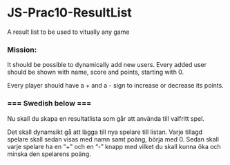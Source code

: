 # JS-Prac10-ResultList
A result list to be used to vitually any game
### Mission:
<p>It should be possible to dynamically add new users. Every added user should be shown with name, score and points, starting with 0.
<p> Every player should have a + and a - sign to increase or decrease its points. 
<br>

### === Swedish below ===

Nu skall du skapa en resultatlista som går att använda till valfritt spel.

Det skall dynamsikt gå att lägga till nya spelare till listan. Varje tillagd spelare skall sedan visas med namn samt poäng, börja med 0.
Sedan skall varje spelare ha en “+” och en “-” knapp med vilket du skall kunna öka och minska den spelarens poäng. 
